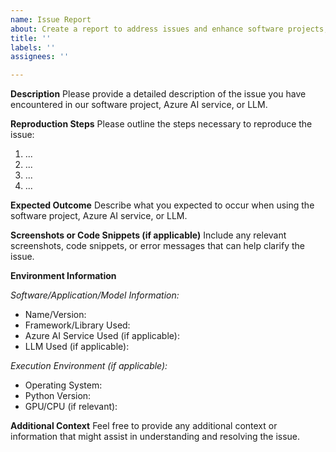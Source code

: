 ```yaml
---
name: Issue Report
about: Create a report to address issues and enhance software projects, Azure AI services, or LLMs
title: ''
labels: ''
assignees: ''

---
```


**Description**
Please provide a detailed description of the issue you have encountered in our software project, Azure AI service, or LLM.

**Reproduction Steps**
Please outline the steps necessary to reproduce the issue:
1. ...
2. ...
3. ...
4. ...

**Expected Outcome**
Describe what you expected to occur when using the software project, Azure AI service, or LLM.

**Screenshots or Code Snippets (if applicable)**
Include any relevant screenshots, code snippets, or error messages that can help clarify the issue.

**Environment Information**

*Software/Application/Model Information:*
- Name/Version:
- Framework/Library Used:
- Azure AI Service Used (if applicable):
- LLM Used (if applicable):

*Execution Environment (if applicable):*
- Operating System:
- Python Version:
- GPU/CPU (if relevant):

**Additional Context**
Feel free to provide any additional context or information that might assist in understanding and resolving the issue.
